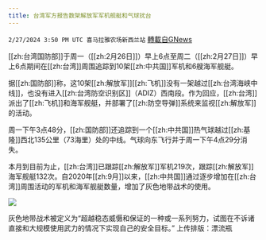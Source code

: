 ```yaml
---
title: 台湾军方报告数架解放军军机舰艇和气球扰台
---
```

`2/27/2024 3:50 PM UTC 喜马拉雅农场新西兰站` [轉載自GNews](https://gnews.org/articles/2346083)

[[zh:台湾国防部]]于周一（[[zh:2月26日]]）早上6点至周二（[[zh:2月27日]]）早上6点期间在[[zh:台湾]]周围追踪到10架[[zh:中共国]]军机和6艘海军舰艇。

据[[zh:国防部]]称，这10架[[zh:解放军]][[zh:飞机]]没有一架越过[[zh:台湾海峡中线]]，也没有进入[[zh:台湾防空识别区]]（ADIZ）西南段。作为回应，[[zh:台湾]]派出了[[zh:飞机]]和海军舰艇，并部署了[[zh:防空导弹]]系统来监视[[zh:解放军]]的活动。

周一下午3点48分，[[zh:国防部]]还追踪到一个[[zh:中共国]]热气球越过[[zh:基隆]]西北135公里（73海里）处的中线。气球向东飞行并于周一下午4点29分消失。

本月到目前为止，[[zh:台湾]]已跟踪[[zh:解放军]]军机219次，跟踪[[zh:解放军]]海军舰艇132次。自2020年[[zh:9月]]以来，[[zh:中共国]]通过逐步增加在[[zh:台湾]]周围活动的军机和海军舰艇数量，增加了灰色地带战术的使用。

![](ipfs://QmYHnYa8ok46pVU1pcH1D6bn9YaAcCUW1G8rsKSdsGkCYe?.png)

灰色地带战术被定义为“超越稳态威慑和保证的一种或一系列努力，试图在不诉诸直接和大规模使用武力的情况下实现自己的安全目标。”
上传排版：漂流瓶
